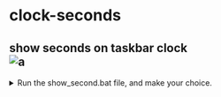 # clock-seconds
show seconds on taskbar clock<br>
![a](https://github.com/user-attachments/assets/1e3333ed-843e-495a-9b38-6d3df16af327)<br>
---------------------------------------------------------------------------------------------
<details>
<summary>Run the show_second.bat file, and make your choice.<br></summary>
<img src="https://github.com/user-attachments/assets/b681cb96-d12d-4a1c-b1ef-cadb652a09fa"></details>
